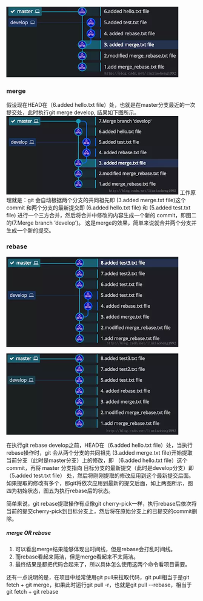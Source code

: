 ![在这里插入图片描述](media\20191105195158272.png)

### merge

假设现在HEAD在（6.added hello.txt file）处，也就是在master分支最近的一次提交处，此时执行git merge develop, 结果如下图所示。
![在这里插入图片描述](media\2019110519521430.png)
工作原理就是：git 会自动根据两个分支的共同祖先即 (3.added merge.txt file)这个 commit 和两个分支的最新提交即 (6.added hello.txt file) 和 (5.added test.txt file) 进行一个三方合并，然后将合并中修改的内容生成一个新的 commit，即图二的(7.Merge branch ‘develop’)。
这是merge的效果，简单来说就合并两个分支并生成一个新的提交。

### rebase

![在这里插入图片描述](media\20191105195247664.png)

![在这里插入图片描述](media\20191105195300453.png)

在执行git rebase develop之前，HEAD在（6.added hello.txt file）处，当执行rebase操作时，git 会从两个分支的共同祖先 (3.added merge.txt file)开始提取 当前分支（此时是master分支）上的修改，即 （6.added hello.txt file）这个commit，再将 master 分支指向 目标分支的最新提交（此时是develop分支）即（5.added test.txt file） 处，然后将刚刚提取的修改应用到这个最新提交后面。如果提取的修改有多个，那git将依次应用到最新的提交后面，如上两图所示，图四为初始状态，图五为执行rebase后的状态。

简单来说，git rebase提取操作有点像git cherry-pick一样，执行rebase后依次将当前的提交cherry-pick到目标分支上，然后将在原始分支上的已提交的commit删除。

##### merge OR rebase

1. 可以看出merge结果能够体现出时间线，但是rebase会打乱时间线。
2. 而rebase看起来简洁，但是merge看起来不太简洁。
3. 最终结果是都把代码合起来了，所以具体怎么使用这两个命令看项目需要。

还有一点说明的是，在项目中经常使用git pull来拉取代码，git pull相当于是git fetch + git merge，如果此时运行git pull -r，也就是git pull --rebase，相当于git fetch + git rebase